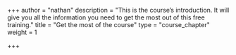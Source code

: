 +++
author = "nathan"
description = "This is the course’s introduction. It will give you all the information you need to get the most out of this free training."
title = "Get the most of the course"
type = "course_chapter"
weight = 1

+++
